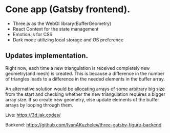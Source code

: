 # Cone app (Gatsby frontend).
* Three.js as the WebGl library(BufferGeometry)
* React Context for the state management
* Emotion.js for CSS
* Dark mode utilizing local storage and OS preference

## Updates implementation.
Right now, each time a new triangulation is received completely new geometry(and mesh) is created. This is because a difference in the number of triangles leads to a difference in the needed elements in the buffer array.

An alternative solution would be allocating arrays of some arbitrary big size from the start and checking whether the new triangulation requires a bigger array size. If so create new geometry, else update elements of the buffer arrays by looping through them.

Live: https://3d.iak.codes/

Backend: https://github.com/IvanAKuzhelev/three-gatsby-figure-backend
